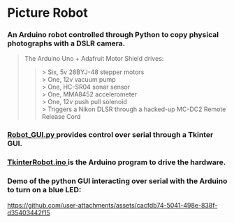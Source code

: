 # Picture Robot
### An Arduino robot controlled through Python to copy physical photographs with a DSLR camera.   
> The Arduino Uno + Adafruit Motor Shield drives:   
>> \> Six, 5v 28BYJ-48 stepper motors   
>> \> One, 12v vacuum pump   
>> \> One, HC-SR04 sonar sensor   
>> \> One, MMA8452 accelerometer    
>> \> One, 12v push pull solenoid   
>> \> Triggers a Nikon DLSR through a hacked-up MC-DC2 Remote Release Cord   
>>    
### [ Robot_GUI.py ](https://github.com/plmcdowe/PictureRobot/blob/0e17b5465a513a3238d006e566289306773ff45b/Robot_GUI.py) provides control over serial through a Tkinter GUI.   
### [ TkinterRobot.ino ](https://github.com/plmcdowe/PictureRobot/blob/0e17b5465a513a3238d006e566289306773ff45b/TkinterRobot.ino) is the Arduino program to drive the hardware.   

### Demo of the python GUI interacting over serial with the Arduino to turn on a blue LED:   

https://github.com/user-attachments/assets/cacfdb74-5041-498e-838f-d35403442f15
